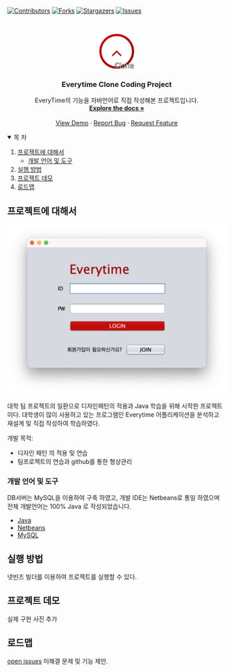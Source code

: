 <!--
*** Thanks for checking out the EveryTimeClone. If you have a suggestion
*** that would make this better, please fork the repo and create a pull request
*** or simply open an issue with the tag "enhancement".
*** Thanks again! Now go create something AMAZING! :D
-->



<!-- PROJECT SHIELDS -->
<!--
*** I'm using markdown "reference style" links for readability.
*** Reference links are enclosed in brackets [ ] instead of parentheses ( ).
*** See the bottom of this document for the declaration of the reference variables
*** for contributors-url, forks-url, etc. This is an optional, concise syntax you may use.
*** https://www.markdownguide.org/basic-syntax/#reference-style-links
-->
[![Contributors][contributors-shield]][contributors-url]
[![Forks][forks-shield]][forks-url]
[![Stargazers][stars-shield]][stars-url]
[![Issues][issues-shield]][issues-url]



<!-- PROJECT LOGO -->
<br />
<p align="center">
  <a href="https://github.com/WooGeun-Nam/EveryTimeClone">
    <img src="images/logo.png" alt="Logo" width="80" height="80">
  </a>

  <h3 align="center">Everytime Clone Coding Project</h3>

  <p align="center">
    EveryTime의 기능을 자바언어로 직접 작성해본 프로젝트입니다.
    <br />
    <a href="https://github.com/WooGeun-Nam/EveryTimeClone"><strong>Explore the docs »</strong></a>
    <br />
    <br />
    <a href="https://github.com/WooGeun-Nam/EveryTimeClone">View Demo</a>
    ·
    <a href="https://github.com/WooGeun-Nam/EveryTimeClone/issues">Report Bug</a>
    ·
    <a href="https://github.com/WooGeun-Nam/EveryTimeClone/issues">Request Feature</a>
  </p>
</p>



<!-- TABLE OF CONTENTS -->
<details open="open">
  <summary>목 차</summary>
  <ol>
    <li>
      <a href="#프로젝트에 대해서">프로젝트에 대해서</a>
      <ul>
        <li><a href="#개발 언어 및 도구">개발 언어 및 도구</a></li>
      </ul>
    </li>
    <li>
      <a href="#실행 방법">실행 방법</a>
      <ul>
        <!--<li><a href="#installation">Installation</a></li>-->
      </ul>
    </li>
    <li><a href="#프로젝트 데모">프로젝트 데모</a></li>
    <li><a href="#로드맵">로드맵</a></li>
  </ol>
</details>



<!-- ABOUT THE PROJECT -->
## 프로젝트에 대해서

[![Product Name Screen Shot][product-screenshot]](https://github.com/WooGeun-Nam/EveryTimeClone)

대학 팀 프로젝트의 일환으로 디자인패턴의 적용과 Java 학습을 위해 시작한 프로젝트이다.
대학생이 많이 사용하고 있는 프로그램인 Everytime 어플리케이션을 분석하고 재설계 및 
직접 작성하여 학습하였다. 

개발 목적:
* 디자인 패턴 의 적용 및 연습
* 팀프로젝트의 연습과 github를 통한 형상관리

### 개발 언어 및 도구

DB서버는 MySQL을 이용하여 구축 하였고, 개발 IDE는 Netbeans로 통일 하였으며 전체 개발언어는 100% Java 로 작성되었습니다.
* [Java](https://www.java.com)
* [Netbeans](https://netbeans.apache.org)
* [MySQL](https://www.mysql.com)



<!-- GETTING STARTED -->
## 실행 방법

넷빈즈 빌더를 이용하여 프로젝트를 실행할 수 있다.

<!--### Installation

1. Get a free API Key at [https://example.com](https://example.com)
2. Clone the repo
   ```sh
   git clone https://github.com/your_username_/Project-Name.git
   ```
3. Install NPM packages
   ```sh
   npm install
   ```
4. Enter your API in `config.js`
   ```JS
   const API_KEY = 'ENTER YOUR API';
   ```
-->


<!-- USAGE EXAMPLES -->
## 프로젝트 데모

실제 구현 사진 추가


<!-- ROADMAP -->
## 로드맵

[open issues](https://github.com/WooGeun-Nam/EveryTimeClone/issues) 
미해결 문제 및 기능 제안.



<!-- MARKDOWN LINKS & IMAGES -->
<!-- https://www.markdownguide.org/basic-syntax/#reference-style-links -->
[contributors-shield]: https://img.shields.io/github/contributors/WooGeun-Nam/EveryTimeClone.svg?style=for-the-badge
[contributors-url]: https://github.com/WooGeun-Nam/EveryTimeClone/graphs/contributors
[forks-shield]: https://img.shields.io/github/forks/WooGeun-Nam/EveryTimeClone.svg?style=for-the-badge
[forks-url]: https://github.com/WooGeun-Nam/EveryTimeClone/network/members
[stars-shield]: https://img.shields.io/github/stars/WooGeun-Nam/EveryTimeClone.svg?style=for-the-badge
[stars-url]: https://github.com/WooGeun-Nam/EveryTimeClone/stargazers
[issues-shield]: https://img.shields.io/github/issues/WooGeun-Nam/EveryTimeClone.svg?style=for-the-badge
[issues-url]: https://github.com/WooGeun-Nam/EveryTimeClone/issues
[license-shield]: https://img.shields.io/github/license/WooGeun-Nam/EveryTimeClone.svg?style=for-the-badge
[license-url]: https://github.com/WooGeun-Nam/EveryTimeClone/blob/master/LICENSE.txt
[linkedin-shield]: https://img.shields.io/badge/-LinkedIn-black.svg?style=for-the-badge&logo=linkedin&colorB=555
[linkedin-url]: https://linkedin.com/in/WooGeun-Nam
[product-screenshot]: images/screenshot.png
